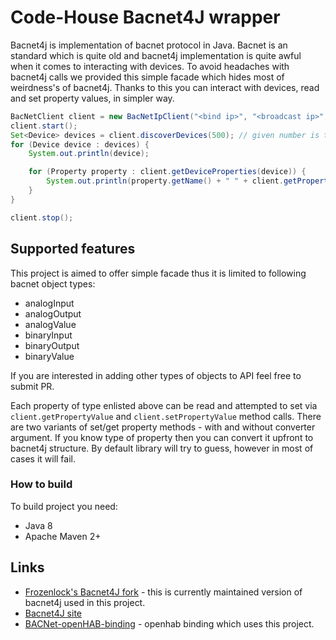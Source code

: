 # Code-House Bacnet4J wrapper

Bacnet4j is implementation of bacnet protocol in Java. Bacnet is an standard which is quite old and bacnet4j implementation
is quite awful when it comes to interacting with devices. To avoid headaches with bacnet4j calls we provided this simple
facade which hides most of weirdness's of bacnet4j. Thanks to this you can interact with devices, read and set property values,
in simpler way.

```java
BacNetClient client = new BacNetIpClient("<bind ip>", "<broadcast ip>", <client device id>);
client.start();
Set<Device> devices = client.discoverDevices(500); // given number is timeout in millis
for (Device device : devices) {
    System.out.println(device);

    for (Property property : client.getDeviceProperties(device)) {
        System.out.println(property.getName() + " " + client.getPropertyValue(property));
    }
}

client.stop();
```

## Supported features

This project is aimed to offer simple facade thus it is limited to following bacnet object types:

* analogInput
* analogOutput
* analogValue
* binaryInput
* binaryOutput
* binaryValue

If you are interested in adding other types of objects to API feel free to submit PR.

Each property of type enlisted above can be read and attempted to set via `client.getPropertyValue` and `client.setPropertyValue` method calls. There are two variants of set/get property methods - with and without converter argument. If you know type of property then you can convert it upfront to bacnet4j structure. By default library will try to guess, however in most of cases it will fail.

### How to build

To build project you need:
* Java 8
* Apache Maven 2+

## Links

* [Frozenlock's Bacnet4J fork](https://github.com/Frozenlock/BACnet4J) - this is currently maintained version of bacnet4j used in this project.
* [Bacnet4J site](http://bacnet.sourceforge.net)
* [BACNet-openHAB-binding](https://github.com/Code-House/BACNet-openHAB-binding) - openhab binding which uses this project.
